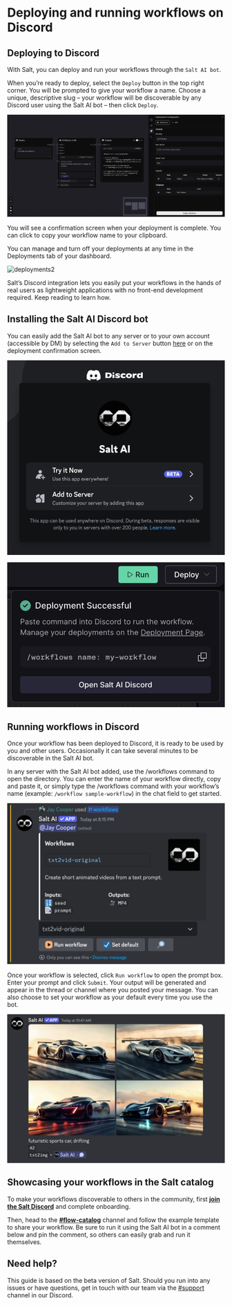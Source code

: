 # Deploying and running workflows on Discord

## Deploying to Discord

With Salt, you can deploy and run your workflows through the `Salt AI bot`.

When you’re ready to deploy, select the `Deploy` button in the top right corner. You will be prompted to give your workflow a name. Choose a unique, descriptive slug – your workflow will be discoverable by any Discord user using the Salt AI bot – then click `Deploy`.

![deployments1](images/deployments1.png)

You will see a confirmation screen when your deployment is complete. You can click to copy your workflow name to your clipboard.

You can manage and turn off your deployments at any time in the Deployments tab of your dashboard.

![deployments2](images/deployments2.png)

Salt’s Discord integration lets you easily put your workflows in the hands of real users as lightweight applications with no front-end development required. Keep reading to learn how.

## Installing the Salt AI Discord bot

You can easily add the Salt AI bot to any server or to your own account (accessible by DM) by selecting the `Add to Server` button [here](https://discord.com/oauth2/authorize?client_id=1113909066587185274) or on the deployment confirmation screen.

![discord1](images/discord1.png)

![discord2](images/discord2.png)

## Running workflows in Discord

Once your workflow has been deployed to Discord, it is ready to be used by you and other users. Occasionally it can take several minutes to be discoverable in the Salt AI bot.

In any server with the Salt AI bot added, use the /workflows command to open the directory. You can enter the name of your workflow directly, copy and paste it, or simply type the /workflows command with your workflow’s name (example: `/workflow sample-workflow`) in the chat field to get started.

![discord3](images/discord3.png)

Once your workflow is selected, click `Run workflow` to open the prompt box. Enter your prompt and click `Submit`. Your output will be generated and appear in the thread or channel where you posted your message. You can also choose to set your workflow as your default every time you use the bot.

![discord4](images/discord4.png)

## Showcasing your workflows in the Salt catalog

To make your workflows discoverable to others in the community, first **[join the Salt Discord](https://discord.gg/saltai)** and complete onboarding.

Then, head to the **[#flow-catalog](https://discord.gg/FcbmPDf3E7)** channel and follow the example template to share your workflow. Be sure to run it using the Salt AI bot in a comment below and pin the comment, so others can easily grab and run it themselves.

## Need help?

This guide is based on the beta version of Salt. Should you run into any issues or have questions, get in touch with our team via the [#support](https://discord.com/channels/1151592612525002822/1212167911771217961) channel in our Discord.
